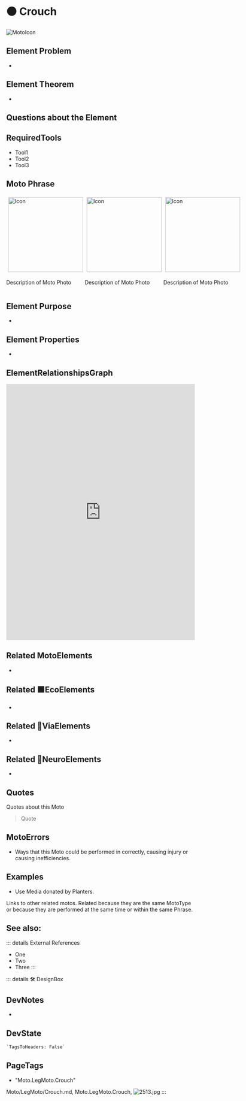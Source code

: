 
# 🟠 <moto>Crouch</moto>

![MotoIcon](/Moto/Moto_Icon.png)

## Element Problem

-

## Element Theorem

-

## Questions about the Element

## RequiredTools

- Tool1
- Tool2
- Tool3

## <moto>Moto Phrase</moto>

<div style="display: flex">
    <div>
        <img style="margin: 5px" height="200" width="200" alt="Icon" src="/Moto/Moto_Icon.png"/>
        <p>Description of Moto Photo</p>
    </div>
    <div>
        <img style="margin: 5px" height="200" width="200" alt="Icon" src="/Moto/Moto_Icon.png"/>
        <p>Description of Moto Photo</p>
    </div>
    <div>
        <img style="margin: 5px" height="200" width="200" alt="Icon" src="/Moto/Moto_Icon.png"/>
        <p>Description of Moto Photo</p>
    </div>
</div>

## Element Purpose

-

## Element Properties

-

## ElementRelationshipsGraph

<iframe
    width="100%"
    height="684"
    frameborder="0"
    src="https://observablehq.com/embed/@d3/force-directed-graph/2?cells=chart"
></iframe>

## Related <moto>MotoElements</moto>

-

## Related 🟩<eco>EcoElements</eco>

-

## Related 🔻<via>ViaElements</via>

-

## Related 💜<neuro>NeuroElements</neuro>

-  

## Quotes

Quotes about this Moto

> Quote

## MotoErrors

- Ways that this Moto could be performed in correctly, causing injury or causing inefficiencies.

## Examples

- Use Media donated by Planters.

Links to other related motos. Related because they are the same MotoType or because they are performed at the same time or within the same Phrase.

## See also:

::: details External References

- One
- Two
- Three
:::

::: details 🛠 <dev>DesignBox</dev>

## DevNotes

-

## DevState

```py
`TagsToHeaders: False`
```

<h2>PageTags</h2>

- "Moto.LegMoto.Crouch"

Moto/LegMoto/Crouch.md, <dev>Moto.LegMoto.Crouch</dev>, ![2513.jpg](/PaperPhoto/2513.jpg)
:::
